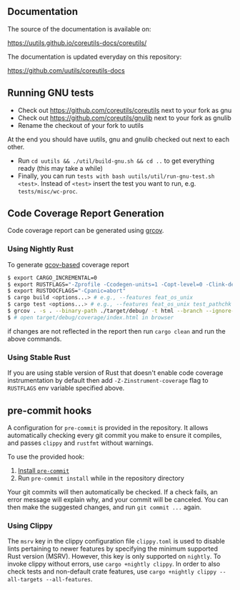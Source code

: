 Documentation
-------------

The source of the documentation is available on:

https://uutils.github.io/coreutils-docs/coreutils/

The documentation is updated everyday on this repository:

https://github.com/uutils/coreutils-docs

Running GNU tests
-----------------

- Check out https://github.com/coreutils/coreutils next to your fork as gnu
- Check out https://github.com/coreutils/gnulib next to your fork as gnulib
- Rename the checkout of your fork to uutils

At the end you should have uutils, gnu and gnulib checked out next to each other.

- Run `cd uutils && ./util/build-gnu.sh && cd ..` to get everything ready (this may take a while)
- Finally, you can run `tests with bash uutils/util/run-gnu-test.sh <test>`. Instead of `<test>` insert the test you want to run, e.g. `tests/misc/wc-proc`.


Code Coverage Report Generation
---------------------------------

<!-- spell-checker:ignore (flags) Ccodegen Coverflow Cpanic Zinstrument Zpanic -->

Code coverage report can be generated using [grcov](https://github.com/mozilla/grcov).

### Using Nightly Rust

To generate [gcov-based](https://github.com/mozilla/grcov#example-how-to-generate-gcda-files-for-cc) coverage report

```bash
$ export CARGO_INCREMENTAL=0
$ export RUSTFLAGS="-Zprofile -Ccodegen-units=1 -Copt-level=0 -Clink-dead-code -Coverflow-checks=off -Zpanic_abort_tests -Cpanic=abort"
$ export RUSTDOCFLAGS="-Cpanic=abort"
$ cargo build <options...> # e.g., --features feat_os_unix
$ cargo test <options...> # e.g., --features feat_os_unix test_pathchk
$ grcov . -s . --binary-path ./target/debug/ -t html --branch --ignore-not-existing --ignore build.rs --excl-br-line "^\s*((debug_)?assert(_eq|_ne)?\#\[derive\()" -o ./target/debug/coverage/
$ # open target/debug/coverage/index.html in browser
```

if changes are not reflected in the report then run `cargo clean` and run the above commands.

### Using Stable Rust

If you are using stable version of Rust that doesn't enable code coverage instrumentation by default
then add `-Z-Zinstrument-coverage` flag to `RUSTFLAGS` env variable specified above.


pre-commit hooks
----------------

A configuration for `pre-commit` is provided in the repository. It allows automatically checking every git commit you make to ensure it compiles, and passes `clippy` and `rustfmt` without warnings.

To use the provided hook:

1. [Install `pre-commit`](https://pre-commit.com/#install)
2. Run `pre-commit install` while in the repository directory

Your git commits will then automatically be checked. If a check fails, an error message will explain why, and your commit will be canceled. You can then make the suggested changes, and run `git commit ...` again.

### Using Clippy

The `msrv` key in the clippy configuration file `clippy.toml` is used to disable lints pertaining to newer features by specifying the minimum supported Rust version (MSRV). However, this key is only supported on `nightly`. To invoke clippy without errors, use `cargo +nightly clippy`. In order to also check tests and non-default crate features, use `cargo +nightly clippy --all-targets --all-features`.
